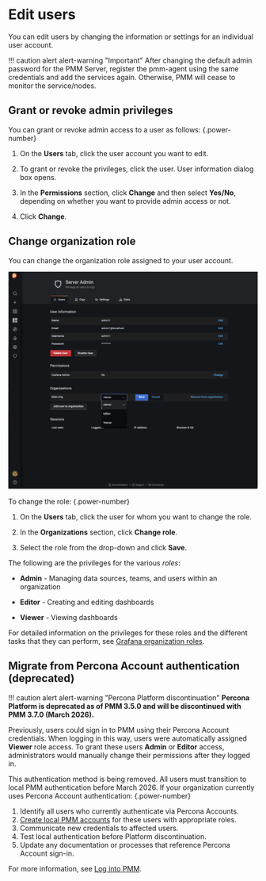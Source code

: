 # Edit users

You can edit users by changing the information or settings for an individual user account.

!!! caution alert alert-warning "Important"
    After changing the default admin password for the PMM Server, register the pmm-agent using the same credentials and add the services again. Otherwise, PMM will cease to monitor the service/nodes.

## Grant or revoke admin privileges

You can grant or revoke admin access to a user as follows:
{.power-number}

1. On the **Users** tab, click the user account you want to edit.

2. To grant or revoke the privileges, click the user. User information dialog box opens.

3. In the **Permissions** section, click **Change** and then select **Yes/No**, depending on whether you want to provide admin access or not.

4. Click **Change**.

## Change organization role

You can change the organization role assigned to your user account.

![!image](../../images/PMM-change-role.png)

To change the role:
{.power-number}

1. On the **Users** tab, click the user for whom you want to change the role.

2. In the **Organizations** section, click **Change role**.

3. Select the role from the drop-down and click **Save**.

The following are the privileges for the various *roles*:

- **Admin** - Managing data sources, teams, and users within an organization

- **Editor** - Creating and editing dashboards

- **Viewer** - Viewing dashboards

For detailed information on the privileges for these roles and the different tasks that they can perform, see [Grafana organization roles](https://grafana.com/docs/grafana/latest/permissions/organization_roles/).

## Migrate from Percona Account authentication (deprecated)
!!! caution alert alert-warning "Percona Platform discontinuation"
    **Percona Platform is deprecated as of PMM 3.5.0 and will be discontinued with PMM 3.7.0 (March 2026).**

Previously, users could sign in to PMM using their Percona Account credentials. When logging in this way, users were automatically assigned **Viewer** role access. To grant these users **Admin** or **Editor** access, administrators would manually change their permissions after they logged in.

This authentication method is being removed. All users must transition to local PMM authentication before March 2026. If your organization currently uses Percona Account authentication:
{.power-number}

1. Identify all users who currently authenticate via Percona Accounts.
2. [Create local PMM accounts](../manage-users/add_users.md) for these users with appropriate roles.
3. Communicate new credentials to affected users.
4. Test local authentication before Platform discontinuation.
5. Update any documentation or processes that reference Percona Account sign-in.

For more information, see [Log into PMM](../../reference/ui/log_in.md).